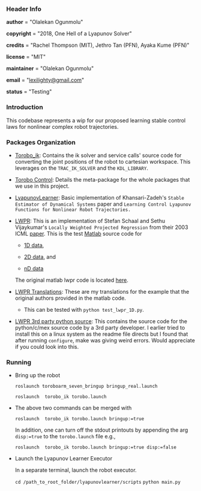 ### Header Info

__author__ 		   = "Olalekan Ogunmolu"

__copyright__ 	 = "2018, One Hell of a Lyapunov Solver"

__credits__  	   = "Rachel Thompson (MIT), Jethro Tan (PFN), Ayaka Kume (PFN)"

__license__ 	   = "MIT"

__maintainer__ 	 = "Olalekan Ogunmolu"

__email__ 		   = "lexilighty@gmail.com"

__status__ 		   = "Testing"


### Introduction

This codebase represents a wip for our proposed learning stable control laws for nonlinear complex robot trajectories.

### Packages Organization

+ [Torobo_ik](/torobo_ik): Contains the ik solver and service calls' source code for converting the joint positions of the robot to cartesian workspace. This leverages on the `TRAC_IK_SOLVER` and the `KDL_LIBRARY`.

+ [Torobo Control](/torobo_control): Details the meta-package for the whole packages that we use in this project.

+ [LyapunovLearner](/lyapunovlearner): Basic implementation of Khansari-Zadeh's `Stable Estimator of Dynamical Systems` paper and `Learning Control Lyapunov Functions for Nonlinear Robot Trajectories.`

+ [LWPR](/dp_lwpr/StatisticalLearning/lwpr): This is an implementation of Stefan Schaal and Sethu Vijaykumar's `Locally Weighted Projected Regression` from their 2003 ICML [paper](https://scholar.google.com/scholar_url?url=http://wcms.inf.ed.ac.uk/ipab/rlsc/lecture-notes/vijayakumar-ICML2000.pdf&hl=en&sa=T&oi=gsb-ggp&ct=res&cd=0&d=7613324365422160615&ei=KeVaW6SIL8aNywSrtqqwBw&scisig=AAGBfm2s8fnR6yjG_UE14p03vxjksCKbMw). This is the test [Matlab](/dp_lwpr/StatisticalLearning/lwpr) source code for

  -  [1D data](/dp_lwpr/StatisticalLearning/lwpr/test_lwpr_1D.m),

  -  [2D data](/dp_lwpr/StatisticalLearning/lwpr/test_lwpr_2D.m), and

  -  [nD data](/dp_lwpr/StatisticalLearning/lwpr/test_lwpr_nD.m)

  The original matlab lwpr code is located [here](/dp_lwpr/StatisticalLearning/lwpr/lwpr.m).

+ [LWPR Translations](/dp_lwpr/src/scripts/lwpr.py): These are my translations for the example that the original authors provided in the matlab code.

  - This can be tested with `python test_lwpr_1D.py`.

+ [LWPR 3rd party python source](/lwpr): This contains the source code for the python/c/mex source code by a 3rd party developer. I earlier tried to install this on a linux system as the readme file directs but I found that after running `configure`, make was giving weird errors. Would appreciate if you could look into this.


### Running

+ Bring up the robot

    `roslaunch toroboarm_seven_bringup bringup_real.launch`

    `roslaunch  torobo_ik torobo.launch`

+ The above two commands can be merged with

    `roslaunch  torobo_ik torobo.launch bringup:=true`

    In addition, one can turn off the stdout printouts by appending the arg `disp:=true` to the `torobo.launch` file e.g.,


    `roslaunch  torobo_ik torobo.launch bringup:=true disp:=false`

+ Launch the Lyapunov Learner Executor

  In a separate terminal, launch the robot executor.

    `cd /path_to_root_folder/lyapunovlearner/scripts`
    `python main.py`
